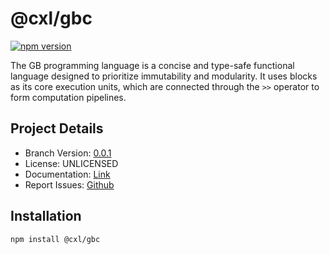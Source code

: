 # @cxl/gbc 
	
[![npm version](https://badge.fury.io/js/%40cxl%2Fgbc.svg)](https://badge.fury.io/js/%40cxl%2Fgbc)

The GB programming language is a concise and type-safe functional language designed to prioritize immutability and modularity. It uses blocks as its core execution units, which are connected through the `>>` operator to form computation pipelines.

## Project Details

-   Branch Version: [0.0.1](https://npmjs.com/package/@cxl/gbc/v/0.0.1)
-   License: UNLICENSED
-   Documentation: [Link](https://github.com/giancarlo/gbc/tree/main/compiler)
-   Report Issues: [Github](https://github.com/giancarlo/gbc/issues)

## Installation

	npm install @cxl/gbc

